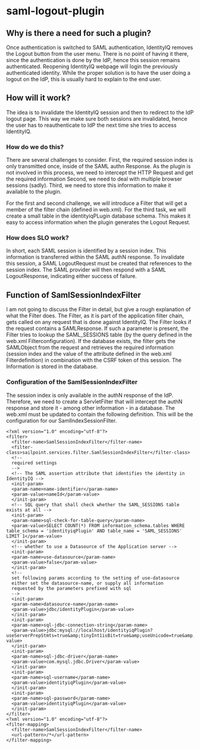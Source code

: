 # saml-logout-plugin
## Why is there a need for such a plugin?
Once authentication is switched to SAML authentication, IdentityIQ removes the Logout button from the user menu. There is no point of having it there, since the authentication is done by the IdP, hence this session remains authenticated. Reopening IdentityIQ webpage will login the previously authenticated identity. While the proper solution is to have the user doing a logout on the IdP, this is usually hard to explain to the end user.
 
## How will it work?
The idea is to invalidate the IdentityIQ session and then to redirect to the IdP logout page. This way we make sure both sessions are invalidated, hence the user has to reauthenticate to IdP the next time she tries to access IdentityIQ.

### How do we do this?
There are several challenges to consider.
First, the required session index is only transmitted once, inside of the SAML authn Response. As the plugin is not involved in this process, we need to intercept the HTTP Request and get the required information
Second, we need to deal with multiple browser sessions (sadly).
Third, we need to store this information to make it available to the plugin.
 
For the first and second challenge, we will introduce a Filter that will get a member of the filter chain (defined in web.xml).
For the third task, we will create a small table in the identityiqPLugin database schema. This makes it easy to access information when the plugin generates the Logout Request.
 
### How does SLO work?
In short, each SAML session is identified by a session index. This information is transferred within the SAML authN response. To invalidate this session, a SAML LogoutRequest must be created that references to the session index.
The SAML provider will then respond with a SAML LogoutResponse, indicating either success of failure.
  
## Function of SamlSessionIndexFilter
I am not going to discuss the Filter in detail, but give  a rough explanation of what the Filter does.
The Filter, as it is part of the application filter chain, gets called on any request that is done against IdentityIQ. The Filter looks if the request contains a SAMLResponse.
If such a parameter is present, the Filter tries to lookup the SAML_SESSIONS table (by the query defined in the web.xml Filterconfiguration).
If the database exists, the filter gets the SAMLObject from the request and retrieves the required information (session index and the value of the attribute defined in the web.xml Filterdefinition) in combination with the CSRF token of this session.
The Information is stored in the database.

### Configuration of the SamlSessionIndexFilter
The session index is only available in the authN response of the IdP. Therefore, we need to create a ServletFilter that will intercept the authN response and store it - among other information - in a database.
The web.xml must be updated to contain the following definition. This will be the configuration for our SamlIndexSessionFilter.
```
<?xml version="1.0" encoding="utf-8"?>  
<filter>  
  <filter-name>SamlSessionIndexFilter</filter-name>  
  <filter-class>sailpoint.services.filter.SamlSessionIndexFilter</filter-class>  
  <!--  
  required settings  
  -->  
  <!-- The SAML assertion attribute that identifies the identity in IdentityIQ -->  
  <init-param>  
  <param-name>name-identifier</param-name>  
  <param-value>nameId</param-value>  
  </init-param>  
  <!-- SQL query that shall check whether the SAML_SESSIONS table exists at all -->  
  <init-param>  
  <param-name>sql-check-for-table-query</param-name>  
  <param-value>SELECT COUNT(*) FROM information_schema.tables WHERE table_schema = 'identityiqPlugin' AND table_name = 'SAML_SESSIONS' LIMIT 1</param-value>  
  </init-param>  
  <!-- whether to use a Datasource of the Application server -->  
  <init-param>  
  <param-name>use-datasource</param-name>  
  <param-value>false</param-value>  
  </init-param>  
  <!--   
  set following params according to the setting of use-datasource  
  either set the datasource-name, or supply all information   
  requested by the parameters prefixed with sql  
  -->  
  <init-param>  
  <param-name>datasource-name</param-name>  
  <param-value>jdbc/identityPlugin</param-value>  
  </init-param>  
  <init-param>  
  <param-name>sql-jdbc-connection-string</param-name>  
  <param-value>jdbc:mysql://localhost/identityiqPlugin?useServerPrepStmts=true&amp;tinyInt1isBit=true&amp;useUnicode=true&amp;characterEncoding=utf8</param-value>  
  </init-param>  
  <init-param>  
  <param-name>sql-jdbc-driver</param-name>  
  <param-value>com.mysql.jdbc.Driver</param-value>  
  </init-param>  
  <init-param>  
  <param-name>sql-username</param-name>  
  <param-value>identityiqPlugin</param-value>  
  </init-param>  
  <init-param>  
  <param-name>sql-password</param-name>  
  <param-value>identityiqPlugin</param-value>  
  </init-param>  
</filter>  
<?xml version="1.0" encoding="utf-8"?>  
<filter-mapping>  
  <filter-name>SamlSessionIndexFilter</filter-name>  
  <url-pattern>/*</url-pattern>  
</filter-mapping>
```